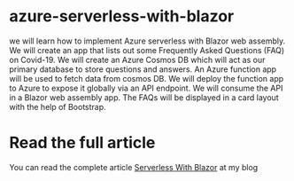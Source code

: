 # azure-serverless-with-blazor

we will learn how to implement Azure serverless with Blazor web assembly. We will create an app that lists out some Frequently Asked Questions (FAQ) on Covid-19. We will create an Azure Cosmos DB which will act as our primary database to store questions and answers. An Azure function app will be used to fetch data from cosmos DB. We will deploy the function app to Azure to expose it globally via an API endpoint. We will consume the API in a Blazor web assembly app. The FAQs will be displayed in a card layout with the help of Bootstrap.

# Read the full article

You can read the complete article [Serverless With Blazor](https://girishgodage.in/blog/serverless-with-blazor) at my blog

